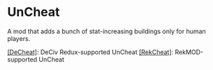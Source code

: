 # UnCheat
A mod that adds a bunch of stat-increasing buildings only for human players.

[[DeCheat]](https://github.com/ZacTheCatlover/DeCheat): DeCiv Redux-supported UnCheat
[[RekCheat]](https://github.com/ZacTheCatlover/RekCheat): RekMOD-supported UnCheat

